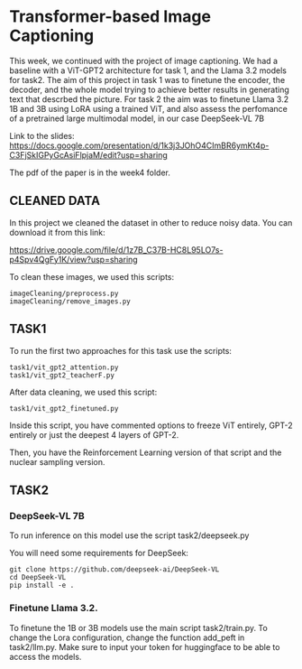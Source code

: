 # Transformer-based Image Captioning

This week, we continued with the project of image captioning. We had a baseline with a ViT-GPT2 architecture for task 1, and the Llama 3.2 models for task2. The aim of this project in task 1 was to finetune the encoder, the decoder, and the whole model trying to achieve better results in generating text that descrbed the picture. For task 2 the aim was to finetune Llama 3.2 1B and 3B using LoRA using a trained ViT, and also assess the perfomance of a pretrained large multimodal model, in our case DeepSeek-VL 7B

Link to the slides: https://docs.google.com/presentation/d/1k3j3JOhO4CImBR6ymKt4p-C3FjSkIGPyGcAsiFlpjaM/edit?usp=sharing

The pdf of the paper is in the week4 folder.

## CLEANED DATA

In this project we cleaned the dataset in other to reduce noisy data. You can download it from this link:

https://drive.google.com/file/d/1z7B_C37B-HC8L95LO7s-p4Spv4QgFy1K/view?usp=sharing 

To clean these images, we used this scripts:

```
imageCleaning/preprocess.py
imageCleaning/remove_images.py
``` 

## TASK1

To run the first two approaches for this task use the scripts:

```
task1/vit_gpt2_attention.py
task1/vit_gpt2_teacherF.py
```

After data cleaning, we used this script:
```
task1/vit_gpt2_finetuned.py
```

Inside this script, you have commented options to freeze ViT entirely, GPT-2 entirely or just the deepest 4 layers of GPT-2.

Then, you have the Reinforcement Learning version of that script and the nuclear sampling version.

## TASK2

### DeepSeek-VL 7B
To run inference on this model use the script task2/deepseek.py

You will need some requirements for DeepSeek:

```
git clone https://github.com/deepseek-ai/DeepSeek-VL
cd DeepSeek-VL
pip install -e .
``` 

### Finetune Llama 3.2.
To finetune the 1B or 3B models use the main script task2/train.py. To change the Lora configuration, change the function add_peft in task2/llm.py. Make sure to input your token for huggingface to be able to access the models.
